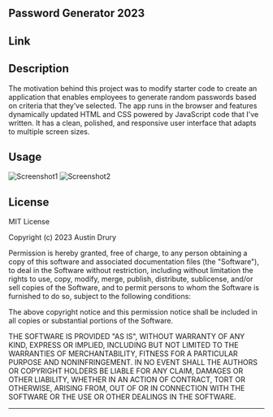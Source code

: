 ## Password Generator 2023

## Link


## Description
The motivation behind this project was to modify starter code to create an application that enables employees to generate random passwords based on criteria that they’ve selected. The app runs in the browser and features dynamically updated HTML and CSS powered by JavaScript code that I've written. It has a clean, polished, and responsive user interface that adapts to multiple screen sizes.

## Usage
![Screenshot1](ss1.png)
![Screenshot2](ss2.png)

## License

MIT License

Copyright (c) 2023 Austin Drury

Permission is hereby granted, free of charge, to any person obtaining a copy
of this software and associated documentation files (the "Software"), to deal
in the Software without restriction, including without limitation the rights
to use, copy, modify, merge, publish, distribute, sublicense, and/or sell
copies of the Software, and to permit persons to whom the Software is
furnished to do so, subject to the following conditions:

The above copyright notice and this permission notice shall be included in all
copies or substantial portions of the Software.

THE SOFTWARE IS PROVIDED "AS IS", WITHOUT WARRANTY OF ANY KIND, EXPRESS OR
IMPLIED, INCLUDING BUT NOT LIMITED TO THE WARRANTIES OF MERCHANTABILITY,
FITNESS FOR A PARTICULAR PURPOSE AND NONINFRINGEMENT. IN NO EVENT SHALL THE
AUTHORS OR COPYRIGHT HOLDERS BE LIABLE FOR ANY CLAIM, DAMAGES OR OTHER
LIABILITY, WHETHER IN AN ACTION OF CONTRACT, TORT OR OTHERWISE, ARISING FROM,
OUT OF OR IN CONNECTION WITH THE SOFTWARE OR THE USE OR OTHER DEALINGS IN THE
SOFTWARE.

-----------------------------------------------------------------